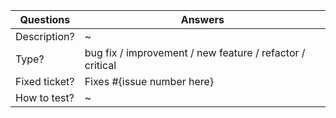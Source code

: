 | Questions         | Answers
| ----------------- | -------------------------------------------------------
| Description?      | ~
| Type?             | bug fix / improvement / new feature / refactor / critical
| Fixed ticket?     | Fixes #{issue number here}
| How to test?      | ~
